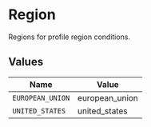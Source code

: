 # Region

Regions for profile region conditions.


## Values

| Name             | Value            |
| ---------------- | ---------------- |
| `EUROPEAN_UNION` | european_union   |
| `UNITED_STATES`  | united_states    |